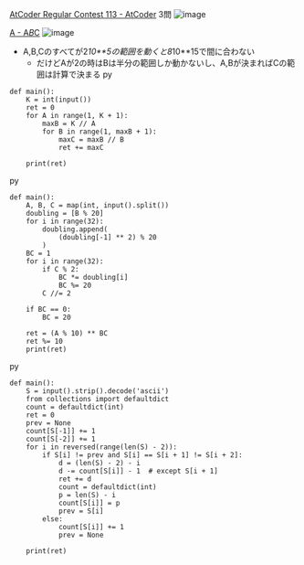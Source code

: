 
[AtCoder Regular Contest 113 - AtCoder](https://atcoder.jp/contests/arc113)
3問
![image](https://gyazo.com/75df50274246be175b1b7ecc706b3d64/thumb/1000)

[A - A*B*C](https://atcoder.jp/contests/arc113/tasks/arc113_a)
![image](https://gyazo.com/c221fd9d347a749f911fa22717c94510/thumb/1000)
- A,B,Cのすべてが2*10**5の範囲を動くと8*10**15で間に合わない
    - だけどAが2の時はBは半分の範囲しか動かないし、A,Bが決まればCの範囲は計算で決まる
py

```
def main():
    K = int(input())
    ret = 0
    for A in range(1, K + 1):
        maxB = K // A
        for B in range(1, maxB + 1):
            maxC = maxB // B
            ret += maxC

    print(ret)
```


py

```
def main():
    A, B, C = map(int, input().split())
    doubling = [B % 20]
    for i in range(32):
        doubling.append(
            (doubling[-1] ** 2) % 20
        )
    BC = 1
    for i in range(32):
        if C % 2:
            BC *= doubling[i]
            BC %= 20
        C //= 2

    if BC == 0:
        BC = 20

    ret = (A % 10) ** BC
    ret %= 10
    print(ret)
```


py

```
def main():
    S = input().strip().decode('ascii')
    from collections import defaultdict
    count = defaultdict(int)
    ret = 0
    prev = None
    count[S[-1]] += 1
    count[S[-2]] += 1
    for i in reversed(range(len(S) - 2)):
        if S[i] != prev and S[i] == S[i + 1] != S[i + 2]:
            d = (len(S) - 2) - i
            d -= count[S[i]] - 1  # except S[i + 1]
            ret += d
            count = defaultdict(int)
            p = len(S) - i
            count[S[i]] = p
            prev = S[i]
        else:
            count[S[i]] += 1
            prev = None

    print(ret)
```

